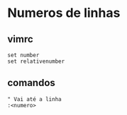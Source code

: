 # Numeros de linhas

## vimrc
```
set number
set relativenumber
```

## comandos
```
" Vai até a linha
:<numero>
```
